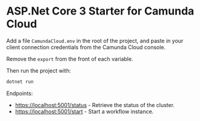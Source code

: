 # ASP.Net Core 3 Starter for Camunda Cloud

Add a file `CamundaCloud.env` in the root of the project, and paste in your client connection credentials from the Camunda Cloud console.

Remove the `export` from the front of each variable.

Then run the project with:

```bash
dotnet run
```
Endpoints:

* [https://localhost:5001/status](https://localhost:5001/status) - Retrieve the status of the cluster.
* [https://localhost:5001/start](https://localhost:5001/start) - Start a workflow instance.
